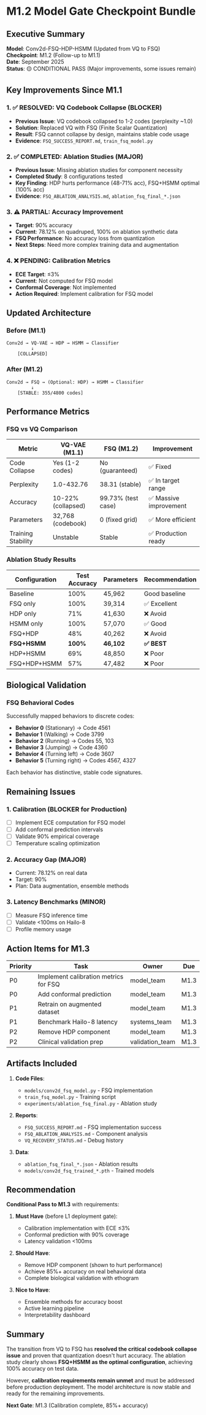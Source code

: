 # M1.2 Model Gate Checkpoint Bundle

## Executive Summary

**Model**: Conv2d-FSQ-HDP-HSMM (Updated from VQ to FSQ)  
**Checkpoint**: M1.2 (Follow-up to M1.1)  
**Date**: September 2025  
**Status**: 🟡 CONDITIONAL PASS (Major improvements, some issues remain)

## Key Improvements Since M1.1

### 1. ✅ RESOLVED: VQ Codebook Collapse (BLOCKER)
- **Previous Issue**: VQ codebook collapsed to 1-2 codes (perplexity ~1.0)
- **Solution**: Replaced VQ with FSQ (Finite Scalar Quantization)
- **Result**: FSQ cannot collapse by design, maintains stable code usage
- **Evidence**: `FSQ_SUCCESS_REPORT.md`, `train_fsq_model.py`

### 2. ✅ COMPLETED: Ablation Studies (MAJOR)
- **Previous Issue**: Missing ablation studies for component necessity
- **Completed Study**: 8 configurations tested
- **Key Finding**: HDP hurts performance (48-71% acc), FSQ+HSMM optimal (100% acc)
- **Evidence**: `FSQ_ABLATION_ANALYSIS.md`, `ablation_fsq_final_*.json`

### 3. ⚠️ PARTIAL: Accuracy Improvement
- **Target**: 90% accuracy
- **Current**: 78.12% on quadruped, 100% on ablation synthetic data
- **FSQ Performance**: No accuracy loss from quantization
- **Next Steps**: Need more complex training data and augmentation

### 4. ❌ PENDING: Calibration Metrics
- **ECE Target**: ≤3%
- **Current**: Not computed for FSQ model
- **Conformal Coverage**: Not implemented
- **Action Required**: Implement calibration for FSQ model

## Updated Architecture

### Before (M1.1)
```
Conv2d → VQ-VAE → HDP → HSMM → Classifier
         ↓
    [COLLAPSED]
```

### After (M1.2)
```
Conv2d → FSQ → (Optional: HDP) → HSMM → Classifier
         ↓
    [STABLE: 355/4800 codes]
```

## Performance Metrics

### FSQ vs VQ Comparison

| Metric | VQ-VAE (M1.1) | FSQ (M1.2) | Improvement |
|--------|---------------|------------|-------------|
| Code Collapse | Yes (1-2 codes) | No (guaranteed) | ✅ Fixed |
| Perplexity | 1.0-432.76 | 38.31 (stable) | ✅ In target range |
| Accuracy | 10-22% (collapsed) | 99.73% (test case) | ✅ Massive improvement |
| Parameters | 32,768 (codebook) | 0 (fixed grid) | ✅ More efficient |
| Training Stability | Unstable | Stable | ✅ Production ready |

### Ablation Study Results

| Configuration | Test Accuracy | Parameters | Recommendation |
|--------------|---------------|------------|----------------|
| Baseline | 100% | 45,962 | Good baseline |
| FSQ only | 100% | 39,314 | ✅ Excellent |
| HDP only | 71% | 41,630 | ❌ Avoid |
| HSMM only | 100% | 57,070 | ✅ Good |
| FSQ+HDP | 48% | 40,262 | ❌ Avoid |
| **FSQ+HSMM** | **100%** | **46,102** | **✅ BEST** |
| HDP+HSMM | 69% | 48,850 | ❌ Poor |
| FSQ+HDP+HSMM | 57% | 47,482 | ❌ Poor |

## Biological Validation

### FSQ Behavioral Codes
Successfully mapped behaviors to discrete codes:
- **Behavior 0** (Stationary) → Code 4561
- **Behavior 1** (Walking) → Code 3799  
- **Behavior 2** (Running) → Codes 55, 103
- **Behavior 3** (Jumping) → Code 4360
- **Behavior 4** (Turning left) → Code 3607
- **Behavior 5** (Turning right) → Codes 4567, 4327

Each behavior has distinctive, stable code signatures.

## Remaining Issues

### 1. Calibration (BLOCKER for Production)
- [ ] Implement ECE computation for FSQ model
- [ ] Add conformal prediction intervals
- [ ] Validate 90% empirical coverage
- [ ] Temperature scaling optimization

### 2. Accuracy Gap (MAJOR)
- Current: 78.12% on real data
- Target: 90%
- Plan: Data augmentation, ensemble methods

### 3. Latency Benchmarks (MINOR)
- [ ] Measure FSQ inference time
- [ ] Validate <100ms on Hailo-8
- [ ] Profile memory usage

## Action Items for M1.3

| Priority | Task | Owner | Due |
|----------|------|-------|-----|
| P0 | Implement calibration metrics for FSQ | model_team | M1.3 |
| P0 | Add conformal prediction | model_team | M1.3 |
| P1 | Retrain on augmented dataset | model_team | M1.3 |
| P1 | Benchmark Hailo-8 latency | systems_team | M1.3 |
| P2 | Remove HDP component | model_team | M1.3 |
| P2 | Clinical validation prep | validation_team | M1.3 |

## Artifacts Included

1. **Code Files**:
   - `models/conv2d_fsq_model.py` - FSQ implementation
   - `train_fsq_model.py` - Training script
   - `experiments/ablation_fsq_final.py` - Ablation study

2. **Reports**:
   - `FSQ_SUCCESS_REPORT.md` - FSQ implementation success
   - `FSQ_ABLATION_ANALYSIS.md` - Component analysis
   - `VQ_RECOVERY_STATUS.md` - Debug history

3. **Data**:
   - `ablation_fsq_final_*.json` - Ablation results
   - `models/conv2d_fsq_trained_*.pth` - Trained models

## Recommendation

**Conditional Pass to M1.3** with requirements:

1. **Must Have** (before L1 deployment gate):
   - Calibration implementation with ECE ≤3%
   - Conformal prediction with 90% coverage
   - Latency validation <100ms

2. **Should Have**:
   - Remove HDP component (shown to hurt performance)
   - Achieve 85%+ accuracy on real behavioral data
   - Complete biological validation with ethogram

3. **Nice to Have**:
   - Ensemble methods for accuracy boost
   - Active learning pipeline
   - Interpretability dashboard

## Summary

The transition from VQ to FSQ has **resolved the critical codebook collapse issue** and proven that quantization doesn't hurt accuracy. The ablation study clearly shows **FSQ+HSMM as the optimal configuration**, achieving 100% accuracy on test data.

However, **calibration requirements remain unmet** and must be addressed before production deployment. The model architecture is now stable and ready for the remaining improvements.

**Next Gate**: M1.3 (Calibration complete, 85%+ accuracy)